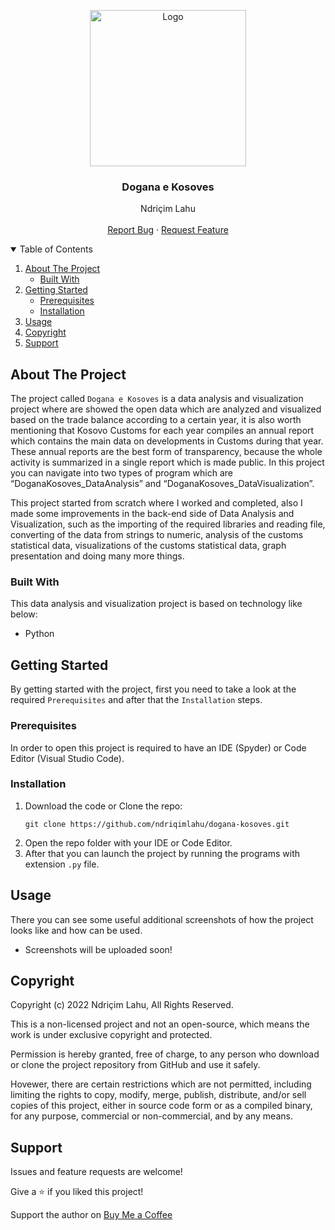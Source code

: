 <!-- PROJECT LOGO -->
<p align="center">
  <img src="https://github.com/ndriqimlahu/ndriqim-lahu-portfolio/blob/main/assets/portfolio/DoganaKosoves.png" alt="Logo" width="250" height="250">
  <h3 align="center">Dogana e Kosoves</h3>
  <p align="center">
    Ndriçim Lahu
    <br>
    <br>
    <a href="https://github.com/ndriqimlahu/dogana-kosoves/issues">Report Bug</a>
    ·
    <a href="https://github.com/ndriqimlahu/dogana-kosoves/issues">Request Feature</a>
  </p>
</p>


<!-- TABLE OF CONTENTS -->
<details open="open">
  <summary>Table of Contents</summary>
  <ol>
    <li>
      <a href="#about-the-project">About The Project</a>
      <ul>
        <li><a href="#built-with">Built With</a></li>
      </ul>
    </li>
    <li>
      <a href="#getting-started">Getting Started</a>
      <ul>
        <li><a href="#prerequisites">Prerequisites</a></li>
        <li><a href="#installation">Installation</a></li>
      </ul>
    </li>
    <li><a href="#usage">Usage</a></li>
    <li><a href="#copyright">Copyright</a></li>
    <li><a href="#support">Support</a></li>
  </ol>
</details>


<!-- ABOUT THE PROJECT -->
## About The Project

The project called `Dogana e Kosoves` is a data analysis and visualization project where are showed the open data which are analyzed and visualized based on the trade balance according to a certain year, it is also worth mentioning that Kosovo Customs for each year compiles an annual report which contains the main data on developments in Customs during that year. These annual reports are the best form of transparency, because the whole activity is summarized in a single report which is made public. In this project you can navigate into two types of program which are “DoganaKosoves_DataAnalysis” and “DoganaKosoves_DataVisualization”.

This project started from scratch where I worked and completed, also I made some improvements in the back-end side of Data Analysis and Visualization, such as the importing of the required libraries and reading file, converting of the data from strings to numeric, analysis of the customs statistical data, visualizations of the customs statistical data, graph presentation and doing many more things.


### Built With

This data analysis and visualization project is based on technology like below:

* Python


<!-- GETTING STARTED -->
## Getting Started

By getting started with the project, first you need to take a look at the required `Prerequisites` and after that the `Installation` steps.


### Prerequisites

In order to open this project is required to have an IDE (Spyder) or Code Editor (Visual Studio Code).


### Installation

1. Download the code or Clone the repo:
   ```terminal
   git clone https://github.com/ndriqimlahu/dogana-kosoves.git
   ```
2. Open the repo folder with your IDE or Code Editor.
3. After that you can launch the project by running the programs with extension `.py` file.


<!-- USAGE -->
## Usage

There you can see some useful additional screenshots of how the project looks like and how can be used.

* Screenshots will be uploaded soon!


<!-- COPYRIGHT -->
## Copyright

Copyright (c) 2022 Ndriçim Lahu, All Rights Reserved.

This is a non-licensed project and not an open-source, which means the work is under exclusive copyright and protected.

Permission is hereby granted, free of charge, to any person who download or clone the project repository from GitHub and use it safely.

Hovewer, there are certain restrictions which are not permitted, including limiting the rights to copy, modify, merge, publish, distribute, and/or sell copies of this project, either in source code form or as a compiled binary, for any purpose, commercial or non-commercial, and by any means.


<!-- SUPPORT -->
## Support

Issues and feature requests are welcome!

Give a ⭐️ if you liked this project!

Support the author on <a href="https://www.buymeacoffee.com/ndriqimlahu">Buy Me a Coffee</a>
